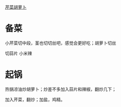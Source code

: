 [芹菜胡萝卜](https://www.bilibili.com/video/BV1gR4y1C7fW/?spm_id_from=333.1387.favlist.content.click&vd_source=386bdb94ff2a430f8d22a6de9755030c)

# 备菜

小芹菜切中段，茎也切切丝吧，感觉会更好吃；胡萝卜切丝

切蒜片 小米辣

# 起锅

热锅凉油炒胡萝卜；炒差不多加入蒜片和辣椒，翻炒几下；

加入芹菜，翻炒；加盐，鸡精。